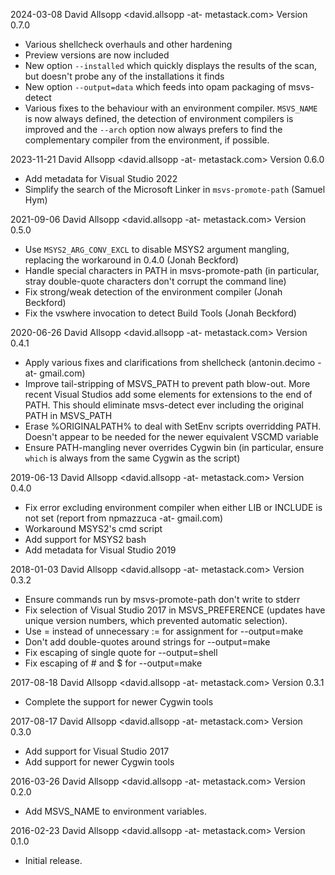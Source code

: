 2024-03-08 David Allsopp <david.allsopp -at- metastack.com>
  Version 0.7.0
* Various shellcheck overhauls and other hardening
* Preview versions are now included
* New option `--installed` which quickly displays the results of the scan,
  but doesn't probe any of the installations it finds
* New option `--output=data` which feeds into opam packaging of msvs-detect
* Various fixes to the behaviour with an environment compiler. `MSVS_NAME` is
  now always defined, the detection of environment compilers is improved and
  the `--arch` option now always prefers to find the complementary compiler from
  the environment, if possible.

2023-11-21 David Allsopp <david.allsopp -at- metastack.com>
  Version 0.6.0
* Add metadata for Visual Studio 2022
* Simplify the search of the Microsoft Linker in `msvs-promote-path`
  (Samuel Hym)

2021-09-06 David Allsopp <david.allsopp -at- metastack.com>
  Version 0.5.0
* Use `MSYS2_ARG_CONV_EXCL` to disable MSYS2 argument mangling, replacing the
  workaround in 0.4.0 (Jonah Beckford)
* Handle special characters in PATH in msvs-promote-path (in particular, stray
  double-quote characters don't corrupt the command line)
* Fix strong/weak detection of the environment compiler (Jonah Beckford)
* Fix the vswhere invocation to detect Build Tools (Jonah Beckford)

2020-06-26 David Allsopp <david.allsopp -at- metastack.com>
  Version 0.4.1
* Apply various fixes and clarifications from shellcheck
  (antonin.decimo -at- gmail.com)
* Improve tail-stripping of MSVS_PATH to prevent path blow-out. More recent
  Visual Studios add some elements for extensions to the end of PATH. This
  should eliminate msvs-detect ever including the original PATH in MSVS_PATH
* Erase %ORIGINALPATH% to deal with SetEnv scripts overridding PATH. Doesn't
  appear to be needed for the newer equivalent VSCMD variable
* Ensure PATH-mangling never overrides Cygwin bin (in particular, ensure `which`
  is always from the same Cygwin as the script)

2019-06-13 David Allsopp <david.allsopp -at- metastack.com>
  Version 0.4.0
* Fix error excluding environment compiler when either LIB or INCLUDE is not
  set (report from npmazzuca -at- gmail.com)
* Workaround MSYS2's cmd script
* Add support for MSYS2 bash
* Add metadata for Visual Studio 2019

2018-01-03 David Allsopp <david.allsopp -at- metastack.com>
  Version 0.3.2
* Ensure commands run by msvs-promote-path don't write to stderr
* Fix selection of Visual Studio 2017 in MSVS_PREFERENCE (updates have unique
  version numbers, which prevented automatic selection).
* Use = instead of unnecessary := for assignment for --output=make
* Don't add double-quotes around strings for --output=make
* Fix escaping of single quote for --output=shell
* Fix escaping of # and $ for --output=make

2017-08-18 David Allsopp <david.allsopp -at- metastack.com>
  Version 0.3.1
* Complete the support for newer Cygwin tools

2017-08-17 David Allsopp <david.allsopp -at- metastack.com>
  Version 0.3.0
* Add support for Visual Studio 2017
* Add support for newer Cygwin tools

2016-03-26 David Allsopp <david.allsopp -at- metastack.com>
  Version 0.2.0
* Add MSVS_NAME to environment variables.

2016-02-23 David Allsopp <david.allsopp -at- metastack.com>
  Version 0.1.0
* Initial release.
